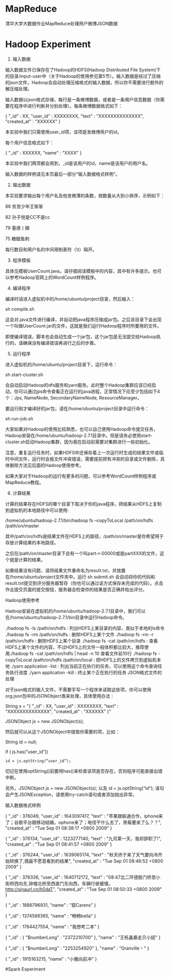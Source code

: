 # MapReduce
清华大学大数据作业MapReduce处理用户微博JSON数据
# Hadoop Experiment
1. 输入数据

输入数据文件已保存在了Hadoop的HDFS(Hadoop Distributed File System)下的目录/input-user中（关于Hadoop的使用参见第5节）。输入数据是经过了压缩的json文件，Hadoop会自动处理压缩格式的输入数据，所以你不需要进行额外的解压缩处理。

输入数据以json格式存储，每行是一条微博数据，或者是一条用户信息数据（你需要在程序中进行判断并分别处理）。每条微博数据格式如下：

{ "_id" : XX, "user_id" : XXXXXXXX, "text" : "XXXXXXXXXXXXXX", "created_at" : "XXXXXX" }

本实验中我们只需使用user_id项，该项是发微博用户的id。 

每个用户信息格式如下：

{ "_id" : XXXXXX, "name" : "XXXX" }

本实验中我们两项都会用到，_id是该用户的id，name是该用户的用户名。

输入数据的样例请见本页最后一部分“输入数据格式样例”。

2. 输出数据

本实验要求输出每个用户名及他发微薄的条数，按数量从大到小排序，示例如下：

86    贫苦少年王笨笨

82    孙子悦是CC不是cc

79    基德丨鳞

75    糖醋鱼刺

每行数目和用户名的中间用制表符（\t）隔开。

3. 程序模板

具体见模板UserCount.java。请仔细阅读模板中的内容，其中有许多提示。也可以参考Hadoop官网上的WordCount样例程序。

4. 编译程序

编译时请进入虚拟机中的/home/ubuntu/project目录，然后输入：

sh compile.sh

这会对.java文件进行编译，并自动把java程序压缩成jar包。之后该目录下会出现一个叫做UserCount.jar的文件，这就是我们运行Hadoop程序时所要用的文件。

即使编译错误，脚本也会自动生成一个jar包，这个jar包是无法提交给Hadoop执行的，请确保没有编译错误再进行之后的步骤。

5. 运行程序

进入虚拟机的/home/ubuntu/project目录下，运行命令：

sh start-cluster.sh

会自动启动Hadoop的dfs服务和yarn服务。此时整个Hadoop集群应该已经启动，你可以通过jps命令查看正在运行的java进程，正常情况下应至少包括如下4个：Jps, NameNode, SecondaryNameNode, ResourceManager。

要运行刚才编译好的jar包，请在/home/ubuntu/project目录中运行命令：

sh run-job.sh

大家如果对Hadoop的使用比较熟悉，也可以自己使用Hadoop命令提交任务，Hadoop安装在/home/ubuntu/hadoop-2.7.1目录中。但是请务必使用start-cluster.sh启动Hadoop集群，因为我在启动前需要对集群进行一些初始化。

注意，重复运行任务时，如果HDFS中还保存着上一次运行时生成的结果文件或临时中间文件，运行时会报文件冲突错误，需要提前把有冲突的目录或文件删除，具体删除方法见后面的Hadoop使用参考。

如果大家对于Hadoop的运行有更多的问题，可以参考WordCount样例程序或MapReduce教程。 

6. 计算结果

计算的结果存在HDFS的哪个目录下取决于你的java程序。把结果从HDFS上复制到虚拟机的本地路径中可以使用:

/home/ubuntu/hadoop-2.7.1/bin/hadoop fs –copyToLocal /path/on/hdfs /path/on/master

其中/path/on/hdfs是结果文件在HDFS上的路径，/path/on/master是你希望用于存放计算结果的本地路径。

之后在/path/on/master目录下会有一个叫part-r-00000或是partXXX的文件，这个就是计算的结果。

如果结果没有问题，请将结果文件重命名为result.txt，并放置在/home/ubuntu/project文件夹中。运行 sh submit.sh 会自动将你的代码和result.txt提交到评分服务器暂存（你也可以通过该方式保存未完成的代码）。点击作业提交页面的提交按钮，服务器会检查你的结果是否正确并给出评分。

Hadoop使用参考

Hadoop安装在虚拟机的/home/ubuntu/hadoop-2.7.1目录中，我们可以在/home/ubuntu/hadoop-2.7.1/bin目录中运行Hadoop命令。

./hadoop fs -ls /path/on/hdfs : 列出HDFS上某目录的内容，类似于本地的ls命令
./hadoop fs -rm /path/on/hdfs : 删除HDFS上某个文件
./hadoop fs -rm -r /path/on/hdfs : 删除HDFS上某个目录
./hadoop fs -cat /path/on/hdfs : 查看HDFS上某个文件的内容，不过HDFS上的文件一般体积都比较大，推荐使用./hadoop fs -cat /path/on/hdfs | head -n 10 查看文件前10行
./hadoop fs -copyToLocal /path/on/hdfs /path/on/local : 把HDFS上的文件拷贝到虚拟机本地
./yarn application -list : 列出当前正在执行的任务，可以使用这个命令查询任务执行进度
./yarn application -kill <JobId> : 终止某个正在执行的任务
JSON格式文件的处理

对于json格式的输入文件，不需要手写一个程序来读取这些项，你可以使用org.json包中的JSONObject类来处理，具体使用办法：

String s = "{ \"_id\" : XX, \"user_id\" : XXXXXXXX, \"text\" : \"XXXXXXXXXXXXXX\", \"created_at\" : \"XXXXXX\" }"

JSONObject js = new JSONObject(s);

然后就可以从这个JSONObject中提取你需要的项，比如：

String id = null;

if ( js.has(“user_id”))

    id = js.optString(“user_id”);

切记在使用optString()前要用has()来检查该项是否存在，否则程序可能直接出错中断。

另外，JSONObject js = new JSONObject(s); 以及 id = js.optString(“id”); 语句会产生JSONException，请使用try-catch语句或者添加抛出异常。

输入数据格式样例

{ "_id" : 376049, "user_id" : 1643097417, "text" : "苹果跟联通合作，iphone来了；谷歌平台跟移动结婚，ophone来了；电信干什么去了，黑莓要来了么？？", "created_at" : "Tue Sep 01 08:38:17 +0800 2009" }

{ "_id" : 376134, "user_id" : 1223277140, "text" : "九月第一天，我却辞职了!", "created_at" : "Tue Sep 01 08:41:57 +0800 2009" }

{ "_id" : 376244, "user_id" : 1639065174, "text" : "秋天终于来了天气要向冷开始转换了,偶最不愿意看到的结果", "created_at" : "Tue Sep 01 08:46:52 +0800 2009"  }

{ "_id" : 376336, "user_id" : 1640712172, "text" : "08:47北二环德胜门桥至小街桥西向东,钟楼北桥至西直门东向西，车辆行驶缓慢。  http://sinaurl.cn/h5daT", "created_at" : "Tue Sep 01 08:50:33 +0800 2009" }

{ "_id" : 1886796931, "name" : "叙Carens" }

{ "_id" : 1374588365, "name" : "畅畅bella" }

{ "_id" : 1784427554, "name" : "我想考二本" }

{ "_id" : { "$numberLong" : "2372210700" }, "name" : "王栎鑫暴走贝小妞" }

{ "_id" : { "$numberLong" : "2253254920" }, "name" : "Granville丶" }

{ "_id" : 1915163215, "name" : "小雅向前冲" }

#Spark Experiment
